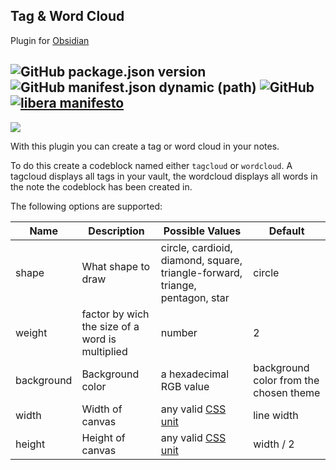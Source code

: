 ## Tag & Word Cloud

Plugin for [Obsidian](https://obsidian.md)

![GitHub package.json version](https://img.shields.io/github/package-json/v/joethei/obsidian-tagcloud)
![GitHub manifest.json dynamic (path)](https://img.shields.io/github/manifest-json/minAppVersion/joethei/obsidian-tagcloud?label=lowest%20supported%20app%20version)
![GitHub](https://img.shields.io/github/license/joethei/obsidian-tagcloud)
[![libera manifesto](https://img.shields.io/badge/libera-manifesto-lightgrey.svg)](https://liberamanifesto.com)
---

![](https://i.joethei.space/Obsidian_XQP86CLUkB.png)


With this plugin you can create a tag or word cloud in your notes.

To do this create a codeblock named either `tagcloud` or `wordcloud`.
A tagcloud displays all tags in your vault,
the wordcloud displays all words in the note the codeblock has been created in.


The following options are supported:

| **Name**   | **Description**                                 | **Possible Values**                                                           | **Default**                            |
|------------|-------------------------------------------------|-------------------------------------------------------------------------------|----------------------------------------|
| shape      | What shape to draw                              | circle, cardioid, diamond, square, triangle-forward, triange, pentagon, star  | circle                                 |
| weight     | factor by wich the size of a word is multiplied | number                                                                        | 2                                      |
| background | Background color                                | a hexadecimal RGB value                                                       | background color from the chosen theme |
| width      | Width of canvas                                 | any valid [CSS unit](https://developer.mozilla.org/en-US/docs/Web/CSS/length) | line width                             |
| height     | Height of canvas                                | any valid [CSS unit](https://developer.mozilla.org/en-US/docs/Web/CSS/length) | width / 2                              |
